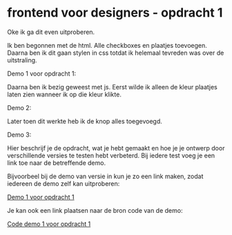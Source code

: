 # frontend voor designers - opdracht 1
Oke ik ga dit even uitproberen.

Ik ben begonnen met de html. Alle checkboxes en plaatjes toevoegen. Daarna ben ik dit gaan stylen in css totdat ik helemaal tevreden was over de uitstraling. 

Demo 1 voor opdracht 1: 

Daarna ben ik bezig geweest met js. Eerst wilde ik alleen de kleur plaatjes laten zien wanneer ik op die kleur klikte. 

Demo 2:

Later toen dit werkte heb ik de knop alles toegevoegd.

Demo 3: 

Hier beschrijf je de opdracht, wat je hebt gemaakt en hoe je je ontwerp door verschillende versies te testen hebt verbeterd. Bij iedere test voeg je een link toe naar de betreffende demo.

Bijvoorbeel bij de demo van versie in kun je zo een link maken, zodat iedereen de demo zelf kan uitproberen:

[Demo 1 voor opdracht 1](https://koopreynders.github.io/frontendvoordesigners/opdracht1/v1/)


Je kan ook een link plaatsen naar de bron code van de demo:

[Code demo 1 voor opdracht 1](https://github.com/KoopReynders/frontendvoordesigners/blob/master/opdracht1/v1/)
